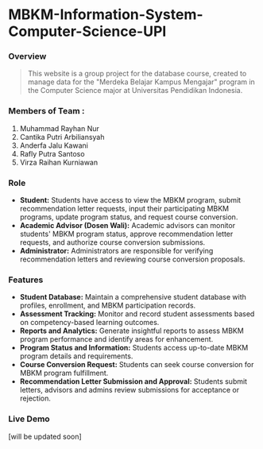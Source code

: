 # MBKM-Information-System-Computer-Science-UPI

### Overview
> This website is a group project for the database course, created to manage data for the "Merdeka Belajar Kampus Mengajar" program in the Computer Science major at Universitas Pendidikan Indonesia.

### Members of Team :
1. Muhammad Rayhan Nur
2. Cantika Putri Arbiliansyah
3. Anderfa Jalu Kawani
4. Rafly Putra Santoso
5. Virza Raihan Kurniawan

### Role
* **Student:** Students have access to view the MBKM program, submit recommendation letter requests, input their participating MBKM programs, update program status, and request course conversion.
* **Academic Advisor (Dosen Wali):** Academic advisors can monitor students' MBKM program status, approve recommendation letter requests, and authorize course conversion submissions.
* **Administrator:** Administrators are responsible for verifying recommendation letters and reviewing course conversion proposals.

### Features
* **Student Database:** Maintain a comprehensive student database with profiles, enrollment, and MBKM participation records.
* **Assessment Tracking:** Monitor and record student assessments based on competency-based learning outcomes.
* **Reports and Analytics:** Generate insightful reports to assess MBKM program performance and identify areas for enhancement.
* **Program Status and Information:** Students access up-to-date MBKM program details and requirements.
* **Course Conversion Request:** Students can seek course conversion for MBKM program fulfillment.
* **Recommendation Letter Submission and Approval:** Students submit letters, advisors and admins review submissions for acceptance or rejection.

### Live Demo
[will be updated soon]
